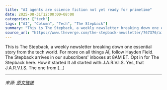 ```yaml
---
title: "AI agents are science fiction not yet ready for primetime"
date: 2025-08-31T12:00:00+08:00
categories: ["tech"]
tags: ["AI", "Column", "Tech", "The Stepback"]
summary: "This is The Stepback, a weekly newsletter breaking down one essential story from the tech world. For more on all things AI, follow Hayden Field. The Stepback arrives in our subscribers' inboxes at 8AM"
source_url: "https://www.theverge.com/the-stepback-newsletter/767376/ai-agents-jarvis-what-can-they-do"
---
```


This is The Stepback, a weekly newsletter breaking down one essential story from the tech world. For more on all things AI, follow Hayden Field. The Stepback arrives in our subscribers' inboxes at 8AM ET. Opt in for The Stepback here. How it started It all started with J.A.R.V.I.S. Yes, that J.A.R.V.I.S. The one from [&#8230;]

---

*来源: [原文链接](https://www.theverge.com/the-stepback-newsletter/767376/ai-agents-jarvis-what-can-they-do)*
